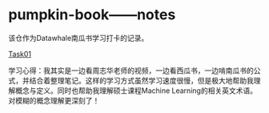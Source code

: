 # pumpkin-book——notes
该仓作为Datawhale南瓜书学习打卡的记录。

 [Task01](https://github.com/youxiangming/pumpkin-book-notes/blob/master/Task01/Task_01%20Notes.md)

学习心得：我其实是一边看周志华老师的视频，一边看西瓜书，一边啃南瓜书的公式，并结合着整理笔记。这样的学习方式虽然学习速度很慢，但是极大地帮助我理解概念与定义。同时也帮助我理解硕士课程Machine Learning的相关英文术语。对模糊的概念理解更深刻了！

